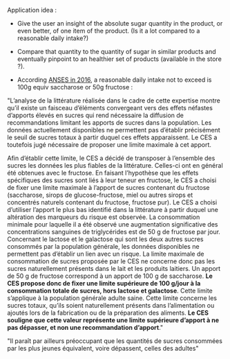 Application idea :

- Give the user an insight of the absolute sugar quantity in the product, or even better, of one item of the product. (Is it a lot compared to a reasonable daily intake?)

- Compare that quantity to the quantity of sugar in similar products and eventually pinpoint to an healthier set of products (available in the store ?).

- According [ANSES in 2016](https://www.anses.fr/fr/system/files/NUT2012SA0186Ra.pdf), a reasonable daily intake not to exceed is 100g equiv saccharose or 50g fructose :

"L’analyse de la littérature réalisée dans le cadre de cette expertise montre qu’il existe un faisceau
d’éléments convergeant vers des effets néfastes d’apports élevés en sucres qui rend nécessaire la
diffusion de recommandations limitant les apports de sucres dans la population. Les données
actuellement disponibles ne permettent pas d’établir précisément le seuil de sucres totaux à partir
duquel ces effets apparaissent. Le CES a toutefois jugé nécessaire de proposer une limite
maximale à cet apport.

Afin d’établir cette limite, le CES a décidé de transposer à l’ensemble des sucres les données les
plus fiables de la littérature. Celles-ci ont en général été obtenues avec le fructose.
En faisant l’hypothèse que les effets spécifiques des sucres sont liés à leur teneur en fructose, le
CES a choisi de fixer une limite maximale à l’apport de sucres contenant du fructose (saccharose,
sirops de glucose-fructose, miel ou autres sirops et concentrés naturels contenant du fructose,
fructose pur). Le CES a choisi d’utiliser l’apport le plus bas identifié dans la littérature à partir
duquel une altération des marqueurs du risque est observée. La consommation minimale pour
laquelle il a été observé une augmentation significative des concentrations sanguines de
triglycérides est de 50 g de fructose par jour. Concernant le lactose et le galactose qui sont les
deux autres sucres consommés par la population générale, les données disponibles ne permettent
pas d’établir un lien avec un risque. La limite maximale de consommation de sucres proposée par
le CES ne concerne donc pas les sucres naturellement présents dans le lait et les produits laitiers.
Un apport de 50 g de fructose correspond à un apport de 100 g de saccharose. **Le CES propose
donc de fixer une limite supérieure de 100 g/jour à la consommation totale de sucres, hors lactose
et galactose**. Cette limite s’applique à la population générale adulte saine. Cette limite concerne
les sucres totaux, qu’ils soient naturellement présents dans l’alimentation ou ajoutés lors de la
fabrication ou de la préparation des aliments. **Le CES souligne que cette valeur représente une
limite supérieure d’apport à ne pas dépasser, et non une recommandation d’apport**."

"Il paraît par ailleurs
préoccupant que les quantités de sucres consommées par les plus jeunes équivalent, voire
dépassent, celles des adultes"

